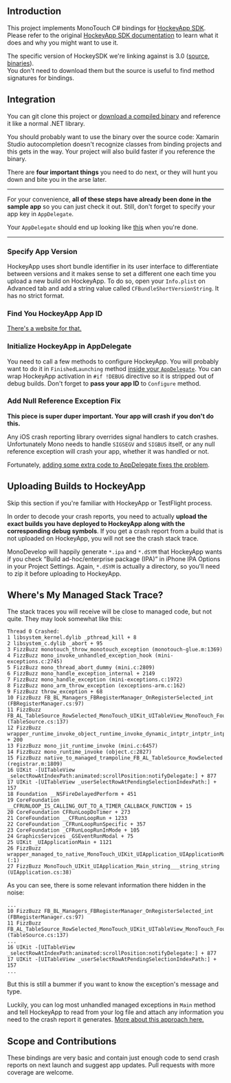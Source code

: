 ## Introduction

This project implements MonoTouch C# bindings for [HockeyApp SDK](https://github.com/bitstadium/HockeySDK-iOS). Please refer to the original [HockeyApp SDK documentation](https://github.com/bitstadium/HockeySDK-iOS#introduction) to learn what it does and why you might want to use it.

The specific version of HockeySDK we're linking against is 3.0 ([source](https://github.com/bitstadium/HockeySDK-iOS/tree/3.0.0), [binaries](http://download.hockeyapp.net/sdk/ios/HockeySDK-iOS-3.0.0.zip)).  
You don't need to download them but the source is useful to find method signatures for bindings.

## Integration

You can git clone this project or [download a compiled binary](https://github.com/stampsy/hockeyapp-monotouch/releases/download/v3.0/HockeyApp.dll) and reference it like a normal .NET library.

You should probably want to use the binary over the source code: Xamarin Studio autocompletion doesn't recognize classes from binding projects and this gets in the way. Your project will also build faster if you reference the binary.

There are **four important things** you need to do next, or they will hunt you down and bite you in the arse later.

------

For your convenience, **all of these steps have already been done in the sample app** so you can just check it out. Still, don't forget to specify your app key in `AppDelegate`.

Your `AppDelegate` should end up looking like [this](https://github.com/stampsy/hockeyapp-monotouch/blob/master/SampleApp/AppDelegate.cs) when you're done.

----

### Specify App Version

HockeyApp uses short bundle identifier in its user interface to differentiate between versions and it makes sense to set a different one each time you upload a new build on HockeyApp. To do so, open your `Info.plist` on Advanced tab and add a string value called `CFBundleShortVersionString`. It has no strict format.

### Find You HockeyApp App ID

[There's a website for that.](http://support.hockeyapp.net/kb/how-tos/how-to-find-the-app-identifier)

### Initialize HockeyApp in AppDelegate

You need to call a few methods to configure HockeyApp. You will probably want to do it in `FinishedLaunching` method [inside your `AppDelegate`](https://github.com/stampsy/hockeyapp-monotouch/blob/master/src/SampleApp/AppDelegate.cs). You can wrap HockeyApp activation in `#if !DEBUG` directive so it is stripped out of debug builds. Don't forget to **pass your app ID** to `Configure` method.

### Add Null Reference Exception Fix

**This piece is super duper important. Your app will crash if you don't do this.**

Any iOS crash reporting library overrides signal handlers to catch crashes. Unfortunately Mono needs to handle `SIGSEGV` and `SIGBUS` itself, or any null reference exception will crash your app, whether it was handled or not.

Fortunately, [adding some extra code to AppDelegate fixes the problem](http://stackoverflow.com/a/14499336/458193).

## Uploading Builds to HockeyApp

Skip this section if you're familiar with HockeyApp or TestFlight process.

In order to decode your crash reports, you need to actually **upload the exact builds you have deployed to HockeyApp along with the corresponding debug symbols**. If you get a crash report from a build that is not uploaded on HockeyApp, you will not see the crash stack trace.

MonoDevelop will happily generate `*.ipa` and `*.dSYM` that HockeyApp wants if you check “Build ad-hoc/enterprise package (IPA)” in iPhone IPA Options in your Project Settings. Again, `*.dSYM` is actually a directory, so you'll need to zip it before uploading to HockeyApp.

## Where's My Managed Stack Trace?

The stack traces you will receive will be close to managed code, but not quite. They may look somewhat like this:

```
Thread 0 Crashed:
1 libsystem_kernel.dylib _pthread_kill + 8
2 libsystem_c.dylib _abort + 95
3 FizzBuzz monotouch_throw_monotouch_exception (monotouch-glue.m:1369)
4 FizzBuzz mono_invoke_unhandled_exception_hook (mini-exceptions.c:2745)
5 FizzBuzz mono_thread_abort_dummy (mini.c:2809)
6 FizzBuzz mono_handle_exception_internal + 2149
7 FizzBuzz mono_handle_exception (mini-exceptions.c:1972)
8 FizzBuzz mono_arm_throw_exception (exceptions-arm.c:162)
9 FizzBuzz throw_exception + 68
10 FizzBuzz FB_BL_Managers_FBRegisterManager_OnRegisterSelected_int (FBRegisterManager.cs:97)
11 FizzBuzz FB_AL_TableSource_RowSelected_MonoTouch_UIKit_UITableView_MonoTouch_Foundation_NSIndexPath (TableSource.cs:137)
12 FizzBuzz wrapper_runtime_invoke_object_runtime_invoke_dynamic_intptr_intptr_intptr_intptr + 200
13 FizzBuzz mono_jit_runtime_invoke (mini.c:6457)
14 FizzBuzz mono_runtime_invoke (object.c:2827)
15 FizzBuzz native_to_managed_trampoline_FB_AL_TableSource_RowSelected (registrar.m:1809)
16 UIKit -[UITableView _selectRowAtIndexPath:animated:scrollPosition:notifyDelegate:] + 877
17 UIKit -[UITableView _userSelectRowAtPendingSelectionIndexPath:] + 157
18 Foundation __NSFireDelayedPerform + 451
19 CoreFoundation __CFRUNLOOP_IS_CALLING_OUT_TO_A_TIMER_CALLBACK_FUNCTION + 15
20 CoreFoundation CFRunLoopDoTimer + 273
21 CoreFoundation __CFRunLoopRun + 1233
22 CoreFoundation _CFRunLoopRunSpecific + 357
23 CoreFoundation _CFRunLoopRunInMode + 105
24 GraphicsServices _GSEventRunModal + 75
25 UIKit _UIApplicationMain + 1121
26 FizzBuzz wrapper_managed_to_native_MonoTouch_UIKit_UIApplication_UIApplicationMain_int_string_intptr_intptr (:1)
27 FizzBuzz MonoTouch_UIKit_UIApplication_Main_string___string_string (UIApplication.cs:38)
```

As you can see, there is some relevant information there hidden in the noise:

```
...
10 FizzBuzz FB_BL_Managers_FBRegisterManager_OnRegisterSelected_int (FBRegisterManager.cs:97)
11 FizzBuzz FB_AL_TableSource_RowSelected_MonoTouch_UIKit_UITableView_MonoTouch_Foundation_NSIndexPath (TableSource.cs:137)
...
16 UIKit -[UITableView _selectRowAtIndexPath:animated:scrollPosition:notifyDelegate:] + 877
17 UIKit -[UITableView _userSelectRowAtPendingSelectionIndexPath:] + 157
...
```

But this is still a bummer if you want to know the exception's message and type.

Luckily, you can log most unhandled managed exceptions in `Main` method and tell HockeyApp to read from your log file and attach any information you need to the crash report it generates. [More about this approach here.](https://github.com/stampsy/hockeyapp-monotouch/issues/5#issuecomment-24361780)

## Scope and Contributions

These bindings are very basic and contain just enough code to send crash reports on next launch and suggest app updates. Pull requests with more coverage are welcome.
